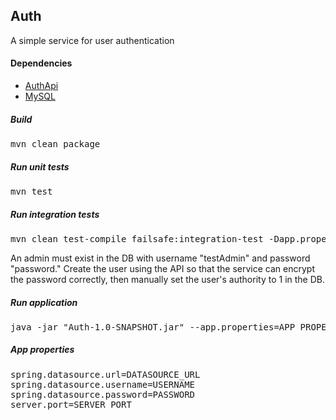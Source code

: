 ## Auth

A simple service for user authentication

#### Dependencies
* [AuthApi](https://github.com/r-c-s/AuthApi)
* [MySQL](https://dev.mysql.com/downloads/)

##### Build

<pre>
mvn clean package
</pre>

##### Run unit tests

<pre>
mvn test
</pre>

##### Run integration tests

<pre>
mvn clean test-compile failsafe:integration-test -Dapp.properties=APP_PROPERTIES_FILE
</pre>

An admin must exist in the DB with username "testAdmin" and password "password." Create the user using the API so that the service can encrypt the password correctly, then manually set the user's authority to 1 in the DB.

##### Run application

<pre>
java -jar "Auth-1.0-SNAPSHOT.jar" --app.properties=APP_PROPERTIES_FILE 
</pre>


##### App properties

<pre>
spring.datasource.url=DATASOURCE_URL
spring.datasource.username=USERNAME
spring.datasource.password=PASSWORD
server.port=SERVER_PORT
</pre>